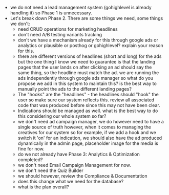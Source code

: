 - we do not need a lead management system (gohighlevel is already handling it) so Phase 1 is unnecessary.
- Let's break down Phase 2. There are some things we need, some things we don't: 
	- need CRUD operations for marketing headlines
	- don't need A/B testing variants tracking
	- don't we have a mechanism already for this through google ads or analytics or plausible or posthog or gohighlevel? explain your reason for this.
	- there are different versions of headlines (short and long) for the ads but the one thing I know we need to guarantee is that the landing pages that the user lands on after clicking an ad should say the same thing, so the headline must match the ad. we are running the ads independently through google ads manager so what do you propose we add in this system to maintain this? is the best way to manually point the ads to the different landing pages?
	- The "hooks" are the "headlines" - the headlines should "hook" the user so make sure our system reflects this. review all associated code that was produced before since this may not have been clear.
	- Indications should be managed as well. what is the best way to do this considering our whole system so far?
	- we don't need ad campaign manager, we do however need to have a single source of truth however, when it comes to managing the creatives for our system so for example, if we add a hook and we switch it 'on' for an indication, we should also have the ad produced dynamically in the admin page, placeholder image for the media is fine for now.
	- do we not already have Phase 3: Analytics & Optimization completed?
	- we don't need Email Campaign Management for now.
	- we don't need the Quiz Builder
	- we should however, review the Compliance & Documentation
	- does this change what we need for the database?
	- what is the plan overall?